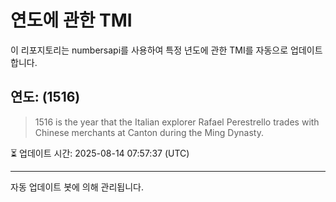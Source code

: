 
# 연도에 관한 TMI

이 리포지토리는 numbersapi를 사용하여 특정 년도에 관한 TMI를 자동으로 업데이트합니다.

## 연도: (1516)
> 1516 is the year that the Italian explorer Rafael Perestrello trades with Chinese merchants at Canton during the Ming Dynasty.

⏳ 업데이트 시간: 2025-08-14 07:57:37 (UTC)

---
자동 업데이트 봇에 의해 관리됩니다.
